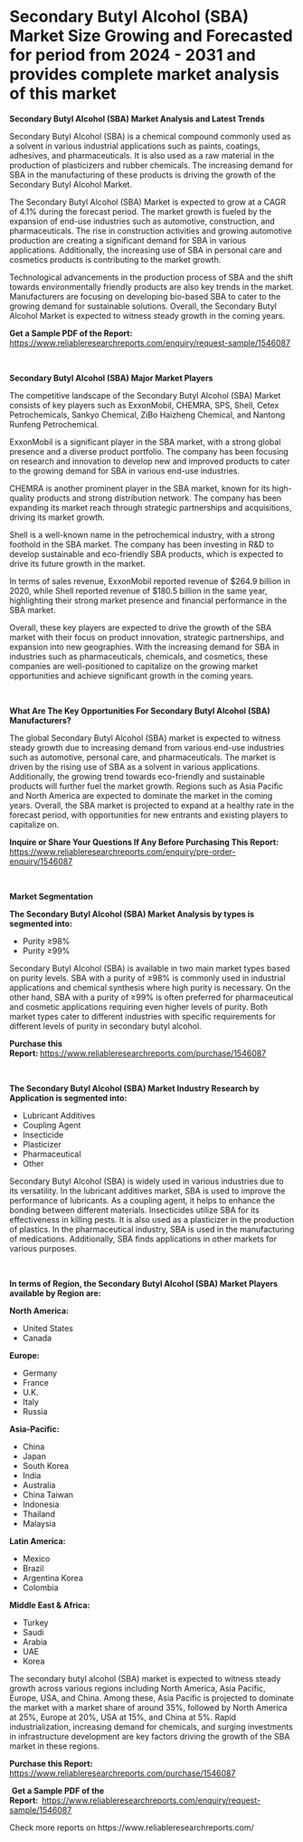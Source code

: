 <p><h1>Secondary Butyl Alcohol (SBA) Market Size Growing and Forecasted for period from 2024 - 2031 and provides complete market analysis of this market</h1></p><p><strong>Secondary Butyl Alcohol (SBA) Market Analysis and Latest Trends</strong></p>
<p><p>Secondary Butyl Alcohol (SBA) is a chemical compound commonly used as a solvent in various industrial applications such as paints, coatings, adhesives, and pharmaceuticals. It is also used as a raw material in the production of plasticizers and rubber chemicals. The increasing demand for SBA in the manufacturing of these products is driving the growth of the Secondary Butyl Alcohol Market.</p><p>The Secondary Butyl Alcohol (SBA) Market is expected to grow at a CAGR of 4.1% during the forecast period. The market growth is fueled by the expansion of end-use industries such as automotive, construction, and pharmaceuticals. The rise in construction activities and growing automotive production are creating a significant demand for SBA in various applications. Additionally, the increasing use of SBA in personal care and cosmetics products is contributing to the market growth.</p><p>Technological advancements in the production process of SBA and the shift towards environmentally friendly products are also key trends in the market. Manufacturers are focusing on developing bio-based SBA to cater to the growing demand for sustainable solutions. Overall, the Secondary Butyl Alcohol Market is expected to witness steady growth in the coming years.</p></p>
<p><strong>Get a Sample PDF of the Report:&nbsp;</strong> <a href="https://www.reliableresearchreports.com/enquiry/request-sample/1546087">https://www.reliableresearchreports.com/enquiry/request-sample/1546087</a></p>
<p>&nbsp;</p>
<p><strong>Secondary Butyl Alcohol (SBA) Major Market Players</strong></p>
<p><p>The competitive landscape of the Secondary Butyl Alcohol (SBA) Market consists of key players such as ExxonMobil, CHEMRA, SPS, Shell, Cetex Petrochemicals, Sankyo Chemical, ZiBo Haizheng Chemical, and Nantong Runfeng Petrochemical.</p><p>ExxonMobil is a significant player in the SBA market, with a strong global presence and a diverse product portfolio. The company has been focusing on research and innovation to develop new and improved products to cater to the growing demand for SBA in various end-use industries.</p><p>CHEMRA is another prominent player in the SBA market, known for its high-quality products and strong distribution network. The company has been expanding its market reach through strategic partnerships and acquisitions, driving its market growth.</p><p>Shell is a well-known name in the petrochemical industry, with a strong foothold in the SBA market. The company has been investing in R&D to develop sustainable and eco-friendly SBA products, which is expected to drive its future growth in the market.</p><p>In terms of sales revenue, ExxonMobil reported revenue of $264.9 billion in 2020, while Shell reported revenue of $180.5 billion in the same year, highlighting their strong market presence and financial performance in the SBA market.</p><p>Overall, these key players are expected to drive the growth of the SBA market with their focus on product innovation, strategic partnerships, and expansion into new geographies. With the increasing demand for SBA in industries such as pharmaceuticals, chemicals, and cosmetics, these companies are well-positioned to capitalize on the growing market opportunities and achieve significant growth in the coming years.</p></p>
<p>&nbsp;</p>
<p><strong>What Are The Key Opportunities For Secondary Butyl Alcohol (SBA) Manufacturers?</strong></p>
<p><p>The global Secondary Butyl Alcohol (SBA) market is expected to witness steady growth due to increasing demand from various end-use industries such as automotive, personal care, and pharmaceuticals. The market is driven by the rising use of SBA as a solvent in various applications. Additionally, the growing trend towards eco-friendly and sustainable products will further fuel the market growth. Regions such as Asia Pacific and North America are expected to dominate the market in the coming years. Overall, the SBA market is projected to expand at a healthy rate in the forecast period, with opportunities for new entrants and existing players to capitalize on.</p></p>
<p><strong>Inquire or Share Your Questions If Any Before Purchasing This Report:</strong> <a href="https://www.reliableresearchreports.com/enquiry/pre-order-enquiry/1546087">https://www.reliableresearchreports.com/enquiry/pre-order-enquiry/1546087</a></p>
<p>&nbsp;</p>
<p><strong>Market Segmentation</strong></p>
<p><strong>The Secondary Butyl Alcohol (SBA) Market Analysis by types is segmented into:</strong></p>
<p><ul><li>Purity ≥98%</li><li>Purity ≥99%</li></ul></p>
<p><p>Secondary Butyl Alcohol (SBA) is available in two main market types based on purity levels. SBA with a purity of ≥98% is commonly used in industrial applications and chemical synthesis where high purity is necessary. On the other hand, SBA with a purity of ≥99% is often preferred for pharmaceutical and cosmetic applications requiring even higher levels of purity. Both market types cater to different industries with specific requirements for different levels of purity in secondary butyl alcohol.</p></p>
<p><strong>Purchase this Report:&nbsp;</strong><a href="https://www.reliableresearchreports.com/purchase/1546087">https://www.reliableresearchreports.com/purchase/1546087</a></p>
<p>&nbsp;</p>
<p><strong>The Secondary Butyl Alcohol (SBA) Market Industry Research by Application is segmented into:</strong></p>
<p><ul><li>Lubricant Additives</li><li>Coupling Agent</li><li>Insecticide</li><li>Plasticizer</li><li>Pharmaceutical</li><li>Other</li></ul></p>
<p><p>Secondary Butyl Alcohol (SBA) is widely used in various industries due to its versatility. In the lubricant additives market, SBA is used to improve the performance of lubricants. As a coupling agent, it helps to enhance the bonding between different materials. Insecticides utilize SBA for its effectiveness in killing pests. It is also used as a plasticizer in the production of plastics. In the pharmaceutical industry, SBA is used in the manufacturing of medications. Additionally, SBA finds applications in other markets for various purposes.</p></p>
<p>&nbsp;</p>
<p><strong>In terms of Region, the Secondary Butyl Alcohol (SBA) Market Players available by Region are:</strong></p>
<p>
    <p> <strong> North America: </strong>
        <ul>
            <li>United States</li>
            <li>Canada</li>
        </ul>
        </p> 
    <p> <strong> Europe: </strong>
        <ul>
            <li>Germany</li>
            <li>France</li>
            <li>U.K.</li>
            <li>Italy</li>
            <li>Russia</li>
        </ul>
        </p> 
    <p> <strong> Asia-Pacific: </strong>
        <ul>
            <li>China</li>
            <li>Japan</li>
            <li>South Korea</li>
            <li>India</li>
            <li>Australia</li>
            <li>China Taiwan</li>
            <li>Indonesia</li>
            <li>Thailand</li>
            <li>Malaysia</li>
        </ul>
        </p> 
    <p> <strong> Latin America: </strong>
        <ul>
            <li>Mexico</li>
            <li>Brazil</li>
            <li>Argentina Korea</li>
            <li>Colombia</li>
        </ul>
        </p> 
    <p> <strong> Middle East & Africa: </strong>
        <ul>
            <li>Turkey</li>
            <li>Saudi</li>
            <li>Arabia</li>
            <li>UAE</li>
            <li>Korea</li>
        </ul>
    </p>
    </p>
<p><p>The secondary butyl alcohol (SBA) market is expected to witness steady growth across various regions including North America, Asia Pacific, Europe, USA, and China. Among these, Asia Pacific is projected to dominate the market with a market share of around 35%, followed by North America at 25%, Europe at 20%, USA at 15%, and China at 5%. Rapid industrialization, increasing demand for chemicals, and surging investments in infrastructure development are key factors driving the growth of the SBA market in these regions.</p></p>
<p><strong>Purchase this Report: </strong><a href="https://www.reliableresearchreports.com/purchase/1546087">https://www.reliableresearchreports.com/purchase/1546087</a></p>
<p>&nbsp;<strong>Get a Sample PDF of the Report:&nbsp;&nbsp;</strong><a href="https://www.reliableresearchreports.com/enquiry/request-sample/1546087">https://www.reliableresearchreports.com/enquiry/request-sample/1546087</a></p>
<p><strong></strong></p>
<p>Check more reports on https://www.reliableresearchreports.com/</p>